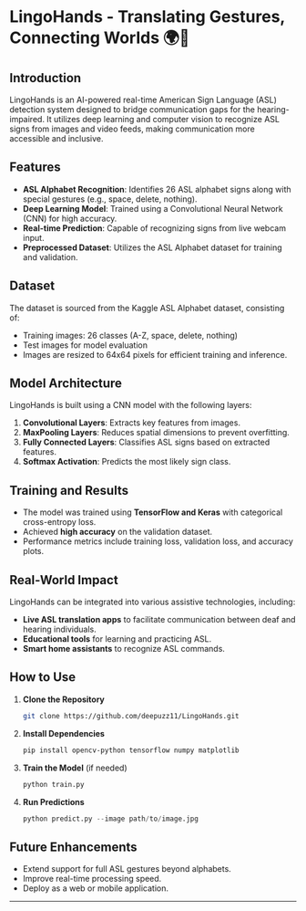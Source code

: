 # LingoHands - Translating Gestures, Connecting Worlds 🌍🤝

## Introduction
LingoHands is an AI-powered real-time American Sign Language (ASL) detection system designed to bridge communication gaps for the hearing-impaired. It utilizes deep learning and computer vision to recognize ASL signs from images and video feeds, making communication more accessible and inclusive.

## Features
- **ASL Alphabet Recognition**: Identifies 26 ASL alphabet signs along with special gestures (e.g., space, delete, nothing).
- **Deep Learning Model**: Trained using a Convolutional Neural Network (CNN) for high accuracy.
- **Real-time Prediction**: Capable of recognizing signs from live webcam input.
- **Preprocessed Dataset**: Utilizes the ASL Alphabet dataset for training and validation.

## Dataset
The dataset is sourced from the Kaggle ASL Alphabet dataset, consisting of:
- Training images: 26 classes (A-Z, space, delete, nothing)
- Test images for model evaluation
- Images are resized to 64x64 pixels for efficient training and inference.

## Model Architecture
LingoHands is built using a CNN model with the following layers:
1. **Convolutional Layers**: Extracts key features from images.
2. **MaxPooling Layers**: Reduces spatial dimensions to prevent overfitting.
3. **Fully Connected Layers**: Classifies ASL signs based on extracted features.
4. **Softmax Activation**: Predicts the most likely sign class.

## Training and Results
- The model was trained using **TensorFlow and Keras** with categorical cross-entropy loss.
- Achieved **high accuracy** on the validation dataset.
- Performance metrics include training loss, validation loss, and accuracy plots.

## Real-World Impact
LingoHands can be integrated into various assistive technologies, including:
- **Live ASL translation apps** to facilitate communication between deaf and hearing individuals.
- **Educational tools** for learning and practicing ASL.
- **Smart home assistants** to recognize ASL commands.

## How to Use
1. **Clone the Repository**
   ```bash
   git clone https://github.com/deepuzz11/LingoHands.git
   ```
2. **Install Dependencies**
   ```bash
   pip install opencv-python tensorflow numpy matplotlib
   ```
3. **Train the Model** (if needed)
   ```python
   python train.py
   ```
4. **Run Predictions**
   ```python
   python predict.py --image path/to/image.jpg
   ```

## Future Enhancements
- Extend support for full ASL gestures beyond alphabets.
- Improve real-time processing speed.
- Deploy as a web or mobile application.

---
